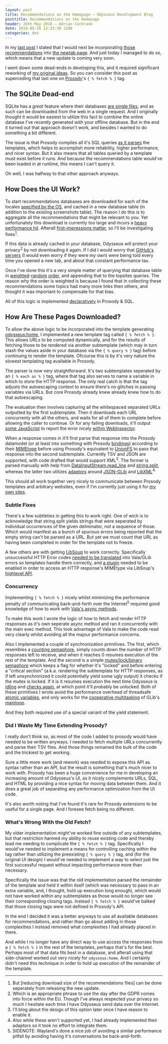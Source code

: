 ```yaml
---
layout: post
title: Recommendations on the Homepage — Odysseus Development Blog
posttitle: Recommendations on the Homepage
header: 26th May 2018 — Adrian Cochrane
date: 2018-05-26 12:33:30 1200
categories: dev
---
```


In my [last post](/dev/2018/05/17/new-first-launch-site.html) I stated that I would next be incorporating [those recommendations](https://alcinnz.github.io/Odysseus-recommendations) into [the newtab page](odysseus:home). And just today I managed to do so, which means that a new update is coming very soon.

I went down some dead-ends in developing this, and it required significant reworking of [my original ideas](/dev/2018/04/20/prosody-fetch.html). So you can consider this post as superceding that last one on [Prosody](/architecture/2017/07/21/prosody.html)'s `{ % fetch % }` tag.

## The SQLite Dead-end
SQLite has a *great* feature where their databases [are single files](https://sqlite.org/appfileformat.html), and as such can be downloaded from the web in a single request. And I originally thought it would be easiest to utilize this fact to combine the online database I've recently generated with your offline database. But in the end it turned out that approach doesn't work, and besides I wanted to do something a bit different.

The issue is that Prosody compiles all it's SQL queries [as it parses](https://alcinnz.github.io/Odysseus/dev/2018/03/18/prosody-abstraction.html) the templates, which helps to accomplish more reliability, higher performance, and nicer syntax. But it also means that all tables queried by a template must exist before it runs. And because the recommendations table would've been loaded in at runtime, this means I can't query it.

Oh well, I was halfway to that other approach anyways.

## How Does the UI Work?
To start recommendations databases are downloaded for each of the locales [specified by the OS](https://valadoc.org/glib-2.0/GLib.Intl.get_language_names.html), and cached in a new database table (in addition to the existing screenshots table). The reason I do this is to aggregate all the recommendations that might be relevant to you. Yet unfortunately this download is currently too large and incurs a [heavy performance hit](http://www.webperformancetoday.com/2012/04/02/latency-101-what-is-latency-and-why-is-it-such-a-big-deal/). Afterall [first-impressions matter](https://elementary.io/docs/human-interface-guidelines#speed-of-launch), so I'll be investigating fixes<sup title="But that can be done seperately from releasing the new update">1</sup>.

If this data is already cached in your database, Odysseus will protect your privacy<sup title="Which is an appropriate phrase to use the day after the GDPR comes into force within the EU. Though I've always respected your privacy so much I hesitate each time I have Odysseus send data over the Internet.">2</sup> by not downloading it again. If I did I would worry that [GitHub's servers](https://github.io/) (I would even worry if they were my own) were being told every time you opened a new tab, and about that constant performance tax.

Once I've done this it's a very simple matter of querying that database table in [weighted](http://www.scholarpedia.org/article/Sampling_bias)-[random](https://sqlite.org/lang_corefunc.html#random) [order](http://www.sqlitetutorial.net/sqlite-order-by/), and appending that to the topsites queries. The reason why the order is weighted is because I found that in collecting these recommendations some topics had many more links then others, and thought it was important to compensate for that bias.

All of this logic is implemented [declaratively](http://latentflip.com/imperative-vs-declarative) in Prosody & SQL.

## How Are These Pages Downloaded?
To allow the above logic to be incorporated into the template generating [odysseus:home](odysseus:home), I implemented a new template tag called `{ % fetch % }`. This allows URLs to be computed dynamically, and for the results of fetching those to be rendered via another subtemplate (which may in turn stash the values aside in your database via the `{ % query % }` tag) before continuing to render the template. Ofcourse this is by it's very nature the slowest templating tag available in Prosody.

The parser is now very straightforward. It's two subtemplates seperated by an `{ % each as % }` tag, where that tag also serves to name a variable in which to store the HTTP response. The only real catch is that the tag adjusts the autoescaping context to ensure there's no glitches in passing variables via URLs. But core Prosody already knew already knew how to do that autoescaping.

The evaluation then involves capturing all the whitespaced separated URLs outputted by the first subtemplate. Then it downloads each URL concurrenty with all the others, and waits for all of them to complete before allowing the caller to continue. Or for any failing downloads, it'll output [some JavaScript](https://developer.mozilla.org/en-US/docs/Web/API/Console/warn) to report the error nicely [within WebInspector](https://webkit.org/blog/2518/state-of-web-inspector/#console).

When a response comes in it'll first parse that response into the Prosody datamodel (or at least into something with Prosody [bindings](https://en.wikipedia.org/wiki/Language_binding)) according to their [MIMEtype](https://www.w3.org/Protocols/rfc1341/4_Content-Type.html) before using Prosody's equivalent to [UnionFS](http://unionfs.filesystems.org/) to pass that response into the second subtemplate. Currently TSV and JSON are supported, with code drafted that would support XML<sup title="I'll blog about the design of this option later once I have reason to enable it">3</sup>. The former is parsed manually with help from [DataInputStream.read_line](https://valadoc.org/gio-2.0/GLib.DataInputStream.read_line_async.html) and [string.split](https://valadoc.org/glib-2.0/string.split.html), whereas the latter two utilizes [adaptors](https://sourcemaking.com/design_patterns/adapter) around [JSON-GLib](https://valadoc.org/json-glib-1.0/index.htm) and [LibXML](https://valadoc.org/libxml-2.0/index.htm)<sup title="Also while these aren't supported yet, I had already implemented their adaptors so it took no effort to integrate them.">4</title>. 

This should all work together very nicely to communicate between Prosody templates and arbitrary websites, even if I'm currently just using it for [my own sites](https://alcinnz.github.io/Odysseus-recommendations/).

### Subtle Fixes
There's a few subtleties in getting this to work right. One of wich is to acknowledge that string.split yields strings that were seperated by individual occurrences of the given deliminator, not a sequence of those. Which would manifest as a bunch of spurious errors being reported that the empty string can't be parsed as a URL. But yet we must count that URL as having been completed in order for the template not to freeze.

A few others are with getting [LibSoup](https://valadoc.org/libsoup-2.4/index.htm) to work correctly. Specifically unsuccessful HTTP Error codes [needed to be translated](https://valadoc.org/libsoup-2.4/Soup.Message.status_code.html) into Vala/GLib errors so templates handle them correctly, and [a plugin](https://valadoc.org/libsoup-2.4/Soup.ContentSniffer.html) needed to be enabled in order to access an HTTP response's MIMEtype via LibSoup's [highlevel API](https://valadoc.org/libsoup-2.4/Soup.RequestHTTP.html). 

### Concurrency
Implementing `{ % fetch % }` nicely whilst minimizing the performance penalty of communicating back-and-forth over the Internet<sup title="SIDENOTE: Wayland's done a nice job of avoiding a similar performance pitfall by avoiding having it's conversations be back-and-forth">5</sup> required good knowledge of how to work with [Vala's async methods](https://wiki.gnome.org/Projects/Vala/AsyncSamples).

To make this work I wrote the logic of how to fetch and render HTTP responses as it's own seperate async method and ran it concurrently with the main exec method. This took advantage of Vala to make the code read very clearly whilst avoiding all the majour performance concerns.

Also I implemented a couple of synchronization primitives. The first, which resembles a [counting semaphore](https://en.wikipedia.org/wiki/Semaphore_%28programming%29), simply counts down the number of HTTP responses left to receive, and when it reaches 0 resumes execution of the rest of the template. And the second is a simple [mutex/lock/binary semaphore](https://en.wikipedia.org/wiki/Lock_(computer_science)) which keeps a flag for whether it's "locked" and before entering a "critical section" (a.k.a. rendering the subtemplate for HTTP responses, as if left unsynchronized it could potentially yield some ugly output) it checks if the mutex is locked. If it is it resumes execution the next time Odysseus is [idling](https://valadoc.org/glib-2.0/GLib.Idle.add.html) and [checks again](https://en.wikipedia.org/wiki/Spinlock), at which point it'll probably be unlocked. Both of these primitives I wrote avoid the performance overhead of threadsafe [atomic variables](https://wiki.osdev.org/Atomic_operation), and only works for the [cooperative multitasking](https://en.wikipedia.org/wiki/Cooperative_multitasking) of GLib's [mainloop](https://valadoc.org/glib-2.0/GLib.MainLoop.html).

And they both required use of a special variant of the yield statement.

### Did I Waste My Time Extending Prosody?
I really don't think so, as most of the code I added to prosody would have needed to be written anyways. I needed to fetch multiple URLs concurrently and parse their TSV files. And those things remained the bulk of the code and the trickiest to get working.

Sure a little more work (and rework) was needed to expose this API as syntax rather than an API, but the result is something that's much nicer to work with. Prosody has been a huge convenience for me in developing an increasing amount of Odysseus's UI, as it nicely complements URLs, SQL, and HTML by providing a nice syntax for moving data between them. And it does a great job of separating any performance optimization from the UI code.

It's also worth noting that I've found it's rare for Prosody extensions to be useful for a single page. And I foresee fetch being no different.

### What's Wrong With the Old Fetch?
My older implementation might've worked fine outside of any subtemplates, but that restriction harmed my ability to reuse existing code and thereby lead me needing to complicate the `{ % fetch % }` tag. Specifically I would've needed to implement a means for controlling caching within the tag rather than utilizing the preexisting `{ % query % }` tag, and (for the original UI design) I would've needed to implement a way to select just the first successful request without impacting performance more than necessary.

Specifically the issue was that the old implementation parsed the remainder of the template and held it within itself (which was necessary to pass in an extra variable, and, I thought, hold up execution long enough), which would not have worked within any subtemplates as those would no longer see their corresponding closing tags. Instead `{ % fetch % }` would've balked that those closing tags were not defined in Prosody's API.

In the end I decided it was a better anyways to use all available databases for recommendations, and rather than go about adding in those complexities I instead removed what complexities I had already placed in there.

And while I no longer have any direct way to use access the responses from a `{ % fetch % }` in the rest of the templates, perhaps that's for the best. Perhaps most of that data fits best in a database, and afterall using that side-channel worked out very nicely for `odysseus:home`. And I certainly didn't need this technique in order to hold up execution of the remainder of the template.

---

1. But [reducing download size of the recommendations files] can be done seperately from releasing the new update.
2. Which is an appropriate phrase to use the day after the GDPR comes into force within the EU. Though I've always respected your privacy so much I hesitate each time I have Odysseus send data over the Internet.
3. I'll blog about the design of this option later once I have reason to enable it.
4. Also while these aren't supported yet, I had already implemented their adaptors so it took no effort to integrate them.
5. SIDENOTE: Wayland's done a nice job of avoiding a similar performance pitfall by avoiding having it's conversations be back-and-forth.
